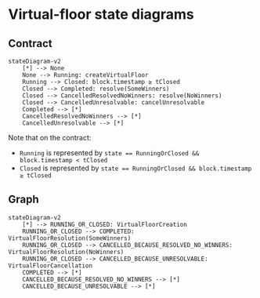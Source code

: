 # Virtual-floor state diagrams

## Contract

```mermaid
stateDiagram-v2
    [*] --> None
    None --> Running: createVirtualFloor
    Running --> Closed: block.timestamp ≥ tClosed
    Closed --> Completed: resolve(SomeWinners)
    Closed --> CancelledResolvedNoWinners: resolve(NoWinners)
    Closed --> CancelledUnresolvable: cancelUnresolvable
    Completed --> [*]
    CancelledResolvedNoWinners --> [*]
    CancelledUnresolvable --> [*]
```

Note that on the contract:

- `Running` is represented by `state == RunningOrClosed && block.timestamp < tClosed`
- `Closed` is represented by `state == RunningOrClosed && block.timestamp ≥ tClosed`

## Graph

```mermaid
stateDiagram-v2
    [*] --> RUNNING_OR_CLOSED: VirtualFloorCreation
    RUNNING_OR_CLOSED --> COMPLETED: VirtualFloorResolution(SomeWinners)
    RUNNING_OR_CLOSED --> CANCELLED_BECAUSE_RESOLVED_NO_WINNERS: VirtualFloorResolution(NoWinners)
    RUNNING_OR_CLOSED --> CANCELLED_BECAUSE_UNRESOLVABLE: VirtualFloorCancellation
    COMPLETED --> [*]
    CANCELLED_BECAUSE_RESOLVED_NO_WINNERS --> [*]
    CANCELLED_BECAUSE_UNRESOLVABLE --> [*]
```
